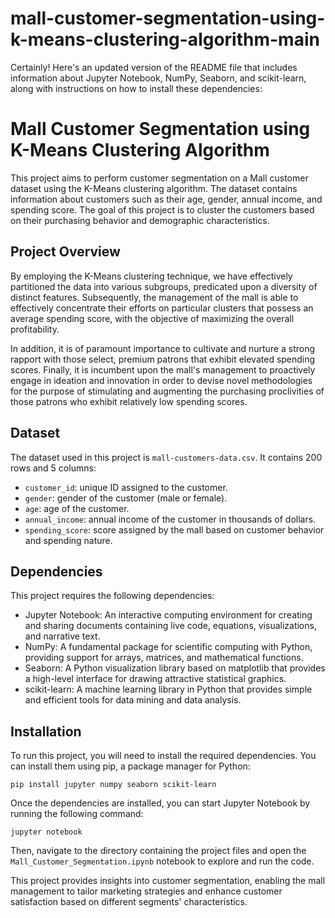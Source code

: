 # mall-customer-segmentation-using-k-means-clustering-algorithm-main
Certainly! Here's an updated version of the README file that includes information about Jupyter Notebook, NumPy, Seaborn, and scikit-learn, along with instructions on how to install these dependencies:

# Mall Customer Segmentation using K-Means Clustering Algorithm

This project aims to perform customer segmentation on a Mall customer dataset using the K-Means clustering algorithm. The dataset contains information about customers such as their age, gender, annual income, and spending score. The goal of this project is to cluster the customers based on their purchasing behavior and demographic characteristics.

## Project Overview

By employing the K-Means clustering technique, we have effectively partitioned the data into various subgroups, predicated upon a diversity of distinct features. Subsequently, the management of the mall is able to effectively concentrate their efforts on particular clusters that possess an average spending score, with the objective of maximizing the overall profitability.

In addition, it is of paramount importance to cultivate and nurture a strong rapport with those select, premium patrons that exhibit elevated spending scores. Finally, it is incumbent upon the mall's management to proactively engage in ideation and innovation in order to devise novel methodologies for the purpose of stimulating and augmenting the purchasing proclivities of those patrons who exhibit relatively low spending scores.

## Dataset

The dataset used in this project is `mall-customers-data.csv`. It contains 200 rows and 5 columns:

- `customer_id`: unique ID assigned to the customer.
- `gender`: gender of the customer (male or female).
- `age`: age of the customer.
- `annual_income`: annual income of the customer in thousands of dollars.
- `spending_score`: score assigned by the mall based on customer behavior and spending nature.

## Dependencies

This project requires the following dependencies:

- Jupyter Notebook: An interactive computing environment for creating and sharing documents containing live code, equations, visualizations, and narrative text.
- NumPy: A fundamental package for scientific computing with Python, providing support for arrays, matrices, and mathematical functions.
- Seaborn: A Python visualization library based on matplotlib that provides a high-level interface for drawing attractive statistical graphics.
- scikit-learn: A machine learning library in Python that provides simple and efficient tools for data mining and data analysis.

## Installation

To run this project, you will need to install the required dependencies. You can install them using pip, a package manager for Python:

```
pip install jupyter numpy seaborn scikit-learn
```

Once the dependencies are installed, you can start Jupyter Notebook by running the following command:

```
jupyter notebook
```

Then, navigate to the directory containing the project files and open the `Mall_Customer_Segmentation.ipynb` notebook to explore and run the code.

This project provides insights into customer segmentation, enabling the mall management to tailor marketing strategies and enhance customer satisfaction based on different segments' characteristics.
